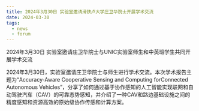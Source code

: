 ```yaml
---
title: 2024年3月30日 实验室邀请滑铁卢大学庄卫华院士开展学术交流
date: 2024-03-30
tags:
  - news
  - forum
---
```


2024年3月30日 实验室邀请庄卫华院士与UNIC实验室师生和中英班学生共同开展学术交流

<!--more-->

2024年3月30日，实验室邀请庄卫华院士与师生进行学术交流。本次学术报告主题为“Accuracy-Aware Cooperative Sensing and Computing forConnected Autonomous Vehicles”，分享了如何通过基于协作感知的人工智能实现联网和自动驾驶汽车（CAV）的可靠态势感知，并介绍了一种CAV和路边基础设施之间的精度感知和资源高效的原始级协作传感和计算方案。

